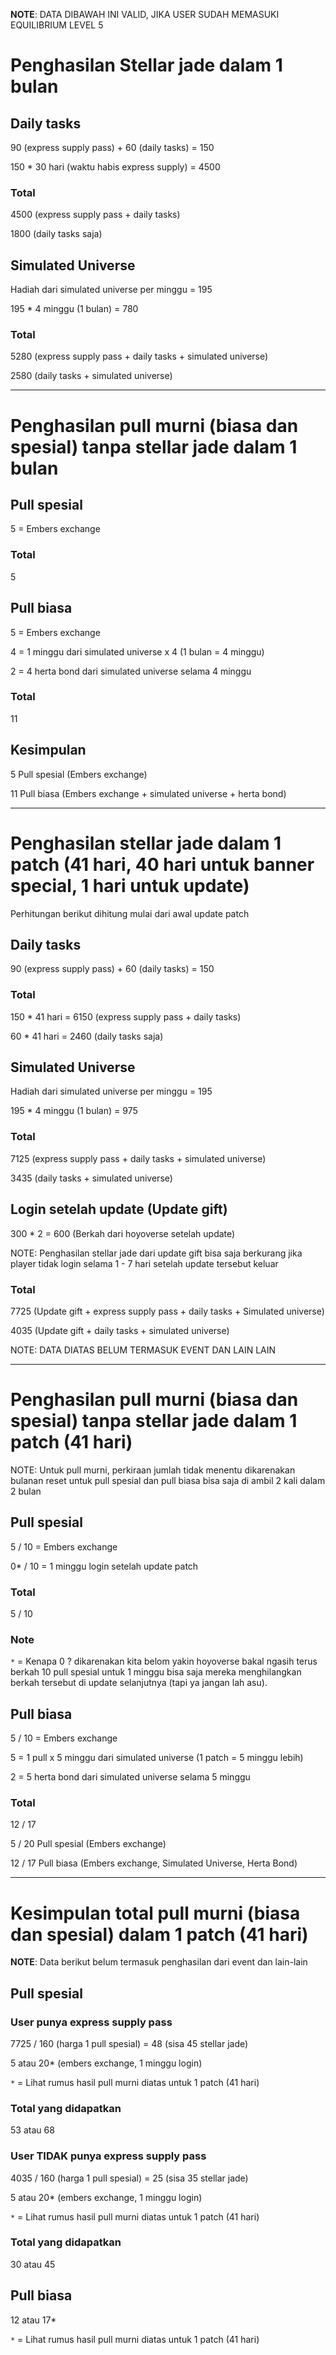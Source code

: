 **NOTE**: DATA DIBAWAH INI VALID, JIKA USER SUDAH MEMASUKI EQUILIBRIUM LEVEL 5

# Penghasilan Stellar jade dalam 1 bulan

## Daily tasks

90 (express supply pass) + 60 (daily tasks) = 150

150 * 30 hari (waktu habis express supply) = 4500

### Total

4500 (express supply pass + daily tasks)

1800 (daily tasks saja)

## Simulated Universe

Hadiah dari simulated universe per minggu = 195

195 * 4 minggu (1 bulan) = 780

### Total

5280 (express supply pass + daily tasks + simulated universe)

2580 (daily tasks + simulated universe)

---------------------------------------------------------------------------------------------

# Penghasilan pull murni (biasa dan spesial) tanpa stellar jade dalam 1 bulan

## Pull spesial

5 = Embers exchange

### Total

5

## Pull biasa

5 = Embers exchange

4 = 1 minggu dari simulated universe x 4 (1 bulan = 4 minggu)

2 = 4 herta bond dari simulated universe selama 4 minggu

### Total

11

## Kesimpulan

5 Pull spesial (Embers exchange)

11 Pull biasa (Embers exchange + simulated universe + herta bond)

---------------------------------------------------------------------------------------------

# Penghasilan stellar jade dalam 1 patch (41 hari, 40 hari untuk banner special, 1 hari untuk update)

Perhitungan berikut dihitung mulai dari awal update patch

## Daily tasks

90 (express supply pass) + 60 (daily tasks) = 150 

### Total

150 * 41 hari = 6150 (express supply pass + daily tasks)

60 * 41 hari = 2460 (daily tasks saja)

## Simulated Universe

Hadiah dari simulated universe per minggu = 195

195 * 4 minggu (1 bulan) = 975

### Total

7125 (express supply pass + daily tasks + simulated universe)

3435 (daily tasks + simulated universe)

## Login setelah update (Update gift)

300 * 2 = 600 (Berkah dari hoyoverse setelah update)

NOTE: Penghasilan stellar jade dari update gift bisa saja berkurang jika player tidak login selama 1 - 7 hari setelah update tersebut keluar

### Total 

7725 (Update gift + express supply pass + daily tasks + Simulated universe)

4035 (Update gift + daily tasks + simulated universe)

NOTE: DATA DIATAS BELUM TERMASUK EVENT DAN LAIN LAIN

---------------------------------------------------------------------------------------------

# Penghasilan pull murni (biasa dan spesial) tanpa stellar jade dalam 1 patch (41 hari)

NOTE: Untuk pull murni, perkiraan jumlah tidak menentu dikarenakan bulanan reset untuk pull spesial dan pull biasa bisa saja di ambil 2 kali dalam 2 bulan

## Pull spesial

5 / 10 = Embers exchange

0* / 10 = 1 minggu login setelah update patch

### Total

5 / 10

### Note

`*` = Kenapa 0 ? dikarenakan kita belom yakin hoyoverse bakal ngasih terus berkah 10 pull spesial untuk 1 minggu bisa saja mereka menghilangkan berkah tersebut di update selanjutnya (tapi ya jangan lah asu).

## Pull biasa

5 / 10 = Embers exchange

5 = 1 pull x 5 minggu dari simulated universe (1 patch = 5 minggu lebih)

2 = 5 herta bond dari simulated universe selama 5 minggu

### Total

12 / 17

5 / 20 Pull spesial (Embers exchange)

12 / 17 Pull biasa (Embers exchange, Simulated Universe, Herta Bond)

---------------------------------------------------------------------------------------------

# Kesimpulan total pull murni (biasa dan spesial) dalam 1 patch (41 hari)

**NOTE**: Data berikut belum termasuk penghasilan dari event dan lain-lain

## Pull spesial

### User punya express supply pass

7725 / 160 (harga 1 pull spesial) = 48 (sisa 45 stellar jade)

5 atau 20* (embers exchange, 1 minggu login)

`*` = Lihat rumus hasil pull murni diatas untuk 1 patch (41 hari)

### Total yang didapatkan

53 atau 68

### User TIDAK punya express supply pass

4035 / 160 (harga 1 pull spesial) = 25 (sisa 35 stellar jade)

5 atau 20* (embers exchange, 1 minggu login)

`*` = Lihat rumus hasil pull murni diatas untuk 1 patch (41 hari)

### Total yang didapatkan

30 atau 45

## Pull biasa

12 atau 17* 

`*` = Lihat rumus hasil pull murni diatas untuk 1 patch (41 hari)